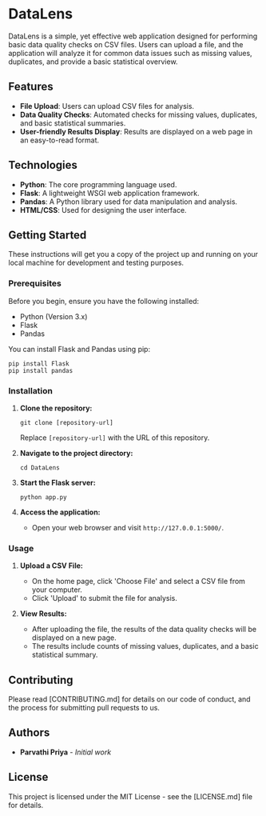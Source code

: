# DataLens
DataLens is a simple, yet effective web application designed for performing basic data quality checks on CSV files. Users can upload a file, and the application will analyze it for common data issues such as missing values, duplicates, and provide a basic statistical overview.

## Features

- **File Upload**: Users can upload CSV files for analysis.
- **Data Quality Checks**: Automated checks for missing values, duplicates, and basic statistical summaries.
- **User-friendly Results Display**: Results are displayed on a web page in an easy-to-read format.

## Technologies

- **Python**: The core programming language used.
- **Flask**: A lightweight WSGI web application framework.
- **Pandas**: A Python library used for data manipulation and analysis.
- **HTML/CSS**: Used for designing the user interface.

## Getting Started

These instructions will get you a copy of the project up and running on your local machine for development and testing purposes.

### Prerequisites

Before you begin, ensure you have the following installed:
- Python (Version 3.x)
- Flask
- Pandas

You can install Flask and Pandas using pip:
```
pip install Flask
pip install pandas
```

### Installation

1. **Clone the repository:**
   ```
   git clone [repository-url]
   ```
   Replace `[repository-url]` with the URL of this repository.

2. **Navigate to the project directory:**
   ```
   cd DataLens
   ```

3. **Start the Flask server:**
   ```
   python app.py
   ```

4. **Access the application:**
   - Open your web browser and visit `http://127.0.0.1:5000/`.

### Usage

1. **Upload a CSV File:**
   - On the home page, click 'Choose File' and select a CSV file from your computer.
   - Click 'Upload' to submit the file for analysis.

2. **View Results:**
   - After uploading the file, the results of the data quality checks will be displayed on a new page.
   - The results include counts of missing values, duplicates, and a basic statistical summary.

## Contributing

Please read [CONTRIBUTING.md] for details on our code of conduct, and the process for submitting pull requests to us.

## Authors

- **Parvathi Priya** - *Initial work*

## License

This project is licensed under the MIT License - see the [LICENSE.md] file for details.
